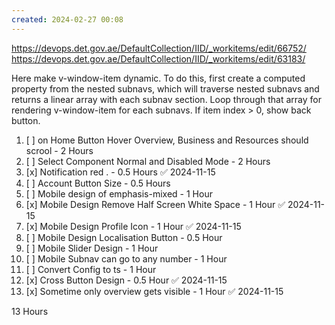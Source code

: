 ```yaml
---
created: 2024-02-27 00:08
---
```

https://devops.det.gov.ae/DefaultCollection/IID/_workitems/edit/66752/
https://devops.det.gov.ae/DefaultCollection/IID/_workitems/edit/63183/


Here make v-window-item dynamic. To do this, first create a computed property from the nested subnavs, which will traverse nested subnavs and returns a linear array with each subnav section. Loop through that array for rendering v-window-item for each subnavs. If item index > 0, show back button.

1. [ ] on Home Button Hover Overview, Business and Resources should scrool - 2 Hours
2. [ ] Select Component Normal and Disabled Mode - 2 Hours
3. [x] Notification red . - 0.5 Hours ✅ 2024-11-15
4. [ ] Account Button Size - 0.5 Hours
5. [ ] Mobile design of emphasis-mixed - 1 Hour
6. [x] Mobile Design Remove Half Screen White Space - 1 Hour ✅ 2024-11-15
7. [x] Mobile Design Profile Icon - 1 Hour ✅ 2024-11-15
8. [ ] Mobile Design Localisation Button - 0.5 Hour
9. [ ] Mobile Slider Design - 1 Hour
10. [ ] Mobile Subnav can go to any number - 1 Hour
11. [ ] Convert Config to ts - 1 Hour
12. [x] Cross Button Design - 0.5 Hour ✅ 2024-11-15
13. [x] Sometime only overview gets visible - 1 Hour ✅ 2024-11-15

13 Hours